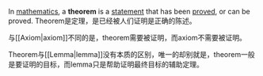 In [mathematics](https://en.wikipedia.org/wiki/Mathematics "Mathematics"), a **theorem** is a [statement](https://en.wikipedia.org/wiki/Statement_(logic) "Statement (logic)") that has been [proved](https://en.wikipedia.org/wiki/Mathematical_proof "Mathematical proof"), or can be proved.
Theorem是定理，是已经被人们证明是正确的陈述。

与[[Axiom|axiom]]不同的是，theorem需要被证明，而axiom不需要被证明。

Theorem与[[Lemma|lemma]]没有本质的区别，唯一的却别就是，theorem一般是要证明的目标，而lemma只是帮助证明最终目标的辅助定理。